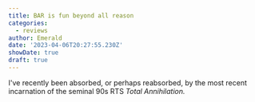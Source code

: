 ```yaml
---
title: BAR is fun beyond all reason
categories:
  - reviews
author: Emerald
date: '2023-04-06T20:27:55.230Z'
showDate: true
draft: true
---
```


﻿I've recently been absorbed, or perhaps reabsorbed, by the most recent incarnation of the seminal 90s RTS *Total Annihilation.*
